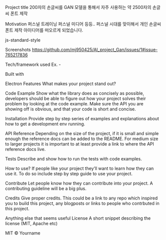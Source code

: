 Project title
200자의 손글씨를 GAN 모델을 통해서 자주 사용하는 약 2500자의 손글씨 폰트 제작

Motivation
퍼스널 트레이닝 퍼스널 미디어 등등.. 퍼스널 시대를 맞이해서 개인 손글씨 폰트 제작 아이디어를 떠오르게 되었습니다.

js-standard-style

Screenshots
https://github.com/mj950425/AI_project_Gan/issues/1#issue-765217836

Tech/framework used
Ex. -

Built with

Electron
Features
What makes your project stand out?

Code Example
Show what the library does as concisely as possible, developers should be able to figure out how your project solves their problem by looking at the code example. Make sure the API you are showing off is obvious, and that your code is short and concise.

Installation
Provide step by step series of examples and explanations about how to get a development env running.

API Reference
Depending on the size of the project, if it is small and simple enough the reference docs can be added to the README. For medium size to larger projects it is important to at least provide a link to where the API reference docs live.

Tests
Describe and show how to run the tests with code examples.

How to use?
If people like your project they’ll want to learn how they can use it. To do so include step by step guide to use your project.

Contribute
Let people know how they can contribute into your project. A contributing guideline will be a big plus.

Credits
Give proper credits. This could be a link to any repo which inspired you to build this project, any blogposts or links to people who contrbuted in this project.

Anything else that seems useful
License
A short snippet describing the license (MIT, Apache etc)

MIT © Yourname
